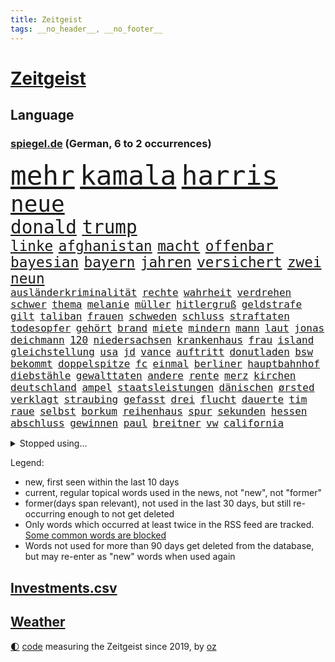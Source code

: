 ```yaml
---
title: Zeitgeist
tags: __no_header__, __no_footer__
---
```


# [Zeitgeist](https://oliz.io/zeitgeist/)

## Language

<h3><a href="https://www.spiegel.de" target="_blank">spiegel.de</a> (German, 6 to 2 occurrences)</h3>
<p style="font-family:monospace">
<span style="font-size:32pt"><a href="news_links.html#mehr" class="current">mehr</a></span>
<span style="font-size:32pt"><a href="news_links.html#kamala" class="current">kamala</a></span>
<span style="font-size:32pt"><a href="news_links.html#harris" class="current">harris</a></span>
<br>
<span style="font-size:27pt"><a href="news_links.html#neue" class="current">neue</a></span>
<br>
<span style="font-size:22pt"><a href="news_links.html#donald" class="current">donald</a></span>
<span style="font-size:22pt"><a href="news_links.html#trump" class="current">trump</a></span>
<br>
<span style="font-size:17pt"><a href="news_links.html#linke" class="current">linke</a></span>
<span style="font-size:17pt"><a href="news_links.html#afghanistan" class="current">afghanistan</a></span>
<span style="font-size:17pt"><a href="news_links.html#macht" class="current">macht</a></span>
<span style="font-size:17pt"><a href="news_links.html#offenbar" class="current">offenbar</a></span>
<span style="font-size:17pt"><a href="news_links.html#bayesian" class="new">bayesian</a></span>
<span style="font-size:17pt"><a href="news_links.html#bayern" class="current">bayern</a></span>
<span style="font-size:17pt"><a href="news_links.html#jahren" class="current">jahren</a></span>
<span style="font-size:17pt"><a href="news_links.html#versichert" class="current">versichert</a></span>
<span style="font-size:17pt"><a href="news_links.html#zwei" class="current">zwei</a></span>
<span style="font-size:17pt"><a href="news_links.html#neun" class="current">neun</a></span>
<br>
<span style="font-size:12pt"><a href="news_links.html#ausländerkriminalität" class="new">ausländerkriminalität</a></span>
<span style="font-size:12pt"><a href="news_links.html#rechte" class="current">rechte</a></span>
<span style="font-size:12pt"><a href="news_links.html#wahrheit" class="current">wahrheit</a></span>
<span style="font-size:12pt"><a href="news_links.html#verdrehen" class="new">verdrehen</a></span>
<span style="font-size:12pt"><a href="news_links.html#schwer" class="current">schwer</a></span>
<span style="font-size:12pt"><a href="news_links.html#thema" class="current">thema</a></span>
<span style="font-size:12pt"><a href="news_links.html#melanie" class="current">melanie</a></span>
<span style="font-size:12pt"><a href="news_links.html#müller" class="current">müller</a></span>
<span style="font-size:12pt"><a href="news_links.html#hitlergruß" class="current">hitlergruß</a></span>
<span style="font-size:12pt"><a href="news_links.html#geldstrafe" class="current">geldstrafe</a></span>
<span style="font-size:12pt"><a href="news_links.html#gilt" class="current">gilt</a></span>
<span style="font-size:12pt"><a href="news_links.html#taliban" class="current">taliban</a></span>
<span style="font-size:12pt"><a href="news_links.html#frauen" class="current">frauen</a></span>
<span style="font-size:12pt"><a href="news_links.html#schweden" class="current">schweden</a></span>
<span style="font-size:12pt"><a href="news_links.html#schluss" class="current">schluss</a></span>
<span style="font-size:12pt"><a href="news_links.html#straftaten" class="current">straftaten</a></span>
<span style="font-size:12pt"><a href="news_links.html#todesopfer" class="current">todesopfer</a></span>
<span style="font-size:12pt"><a href="news_links.html#gehört" class="current">gehört</a></span>
<span style="font-size:12pt"><a href="news_links.html#brand" class="current">brand</a></span>
<span style="font-size:12pt"><a href="news_links.html#miete" class="current">miete</a></span>
<span style="font-size:12pt"><a href="news_links.html#mindern" class="new">mindern</a></span>
<span style="font-size:12pt"><a href="news_links.html#mann" class="current">mann</a></span>
<span style="font-size:12pt"><a href="news_links.html#laut" class="current">laut</a></span>
<span style="font-size:12pt"><a href="news_links.html#jonas" class="current">jonas</a></span>
<span style="font-size:12pt"><a href="news_links.html#deichmann" class="new">deichmann</a></span>
<span style="font-size:12pt"><a href="news_links.html#120" class="current">120</a></span>
<span style="font-size:12pt"><a href="news_links.html#niedersachsen" class="current">niedersachsen</a></span>
<span style="font-size:12pt"><a href="news_links.html#krankenhaus" class="current">krankenhaus</a></span>
<span style="font-size:12pt"><a href="news_links.html#frau" class="current">frau</a></span>
<span style="font-size:12pt"><a href="news_links.html#island" class="current">island</a></span>
<span style="font-size:12pt"><a href="news_links.html#gleichstellung" class="current">gleichstellung</a></span>
<span style="font-size:12pt"><a href="news_links.html#usa" class="current">usa</a></span>
<span style="font-size:12pt"><a href="news_links.html#jd" class="current">jd</a></span>
<span style="font-size:12pt"><a href="news_links.html#vance" class="current">vance</a></span>
<span style="font-size:12pt"><a href="news_links.html#auftritt" class="current">auftritt</a></span>
<span style="font-size:12pt"><a href="news_links.html#donutladen" class="new">donutladen</a></span>
<span style="font-size:12pt"><a href="news_links.html#bsw" class="current">bsw</a></span>
<span style="font-size:12pt"><a href="news_links.html#bekommt" class="current">bekommt</a></span>
<span style="font-size:12pt"><a href="news_links.html#doppelspitze" class="current">doppelspitze</a></span>
<span style="font-size:12pt"><a href="news_links.html#fc" class="current">fc</a></span>
<span style="font-size:12pt"><a href="news_links.html#einmal" class="current">einmal</a></span>
<span style="font-size:12pt"><a href="news_links.html#berliner" class="current">berliner</a></span>
<span style="font-size:12pt"><a href="news_links.html#hauptbahnhof" class="current">hauptbahnhof</a></span>
<span style="font-size:12pt"><a href="news_links.html#diebstähle" class="new">diebstähle</a></span>
<span style="font-size:12pt"><a href="news_links.html#gewalttaten" class="current">gewalttaten</a></span>
<span style="font-size:12pt"><a href="news_links.html#andere" class="current">andere</a></span>
<span style="font-size:12pt"><a href="news_links.html#rente" class="current">rente</a></span>
<span style="font-size:12pt"><a href="news_links.html#merz" class="current">merz</a></span>
<span style="font-size:12pt"><a href="news_links.html#kirchen" class="current">kirchen</a></span>
<span style="font-size:12pt"><a href="news_links.html#deutschland" class="current">deutschland</a></span>
<span style="font-size:12pt"><a href="news_links.html#ampel" class="current">ampel</a></span>
<span style="font-size:12pt"><a href="news_links.html#staatsleistungen" class="new">staatsleistungen</a></span>
<span style="font-size:12pt"><a href="news_links.html#dänischen" class="current">dänischen</a></span>
<span style="font-size:12pt"><a href="news_links.html#ørsted" class="new">ørsted</a></span>
<span style="font-size:12pt"><a href="news_links.html#verklagt" class="current">verklagt</a></span>
<span style="font-size:12pt"><a href="news_links.html#straubing" class="new">straubing</a></span>
<span style="font-size:12pt"><a href="news_links.html#gefasst" class="current">gefasst</a></span>
<span style="font-size:12pt"><a href="news_links.html#drei" class="current">drei</a></span>
<span style="font-size:12pt"><a href="news_links.html#flucht" class="current">flucht</a></span>
<span style="font-size:12pt"><a href="news_links.html#dauerte" class="current">dauerte</a></span>
<span style="font-size:12pt"><a href="news_links.html#tim" class="current">tim</a></span>
<span style="font-size:12pt"><a href="news_links.html#raue" class="current">raue</a></span>
<span style="font-size:12pt"><a href="news_links.html#selbst" class="current">selbst</a></span>
<span style="font-size:12pt"><a href="news_links.html#borkum" class="current">borkum</a></span>
<span style="font-size:12pt"><a href="news_links.html#reihenhaus" class="new">reihenhaus</a></span>
<span style="font-size:12pt"><a href="news_links.html#spur" class="current">spur</a></span>
<span style="font-size:12pt"><a href="news_links.html#sekunden" class="current">sekunden</a></span>
<span style="font-size:12pt"><a href="news_links.html#hessen" class="current">hessen</a></span>
<span style="font-size:12pt"><a href="news_links.html#abschluss" class="current">abschluss</a></span>
<span style="font-size:12pt"><a href="news_links.html#gewinnen" class="current">gewinnen</a></span>
<span style="font-size:12pt"><a href="news_links.html#paul" class="current">paul</a></span>
<span style="font-size:12pt"><a href="news_links.html#breitner" class="new">breitner</a></span>
<span style="font-size:12pt"><a href="news_links.html#vw" class="current">vw</a></span>
<span style="font-size:12pt"><a href="news_links.html#california" class="new">california</a></span>
</p>
<details>
<summary>Stopped using...</summary>
<p class="former" style="font-size:12pt">
daniel(1402) scheinen(1402) beschließt(1401) erneute(1401) fahrer(1401) schnellcheck(1400) dauerhaft(1399) deutliche(1399) entlastet(1399) erinnerungen(1399) guter(1399) kennt(1399) prüfen(1399) düsseldorf(1398) stolz(1398) studierenden(1398) verletzungen(1398) belastet(1397) chelsea(1397) geeinigt(1397) krankenhäuser(1397) langer(1397) präsentieren(1397) vorsitzenden(1397) öfter(1397) überwinden(1397) erzielt(1396) legte(1396) merkel(1396) vertrag(1396) winter(1396) deutlichen(1395) dezember(1395) eindruck(1395) ermöglichen(1395) lager(1395) persönlich(1395) reformen(1395) ausnahmen(1394) brief(1394) kiel(1394) massive(1394) preisen(1394) schoss(1394) sicherheitsbehörden(1394) siegt(1394) aufnehmen(1393) entwurf(1393) schien(1393) solidarität(1393) englische(1392) innenminister(1392) kultur(1392) planen(1392) rat(1392) sebastian(1392) steuer(1392) verbindung(1392) zeugen(1392) riesige(1391) volksrepublik(1391) woher(1391) csu(1390) dfb(1390) durchsetzen(1390) mengen(1390) waffe(1390) längere(1389) schüssen(1389) stammt(1389) endspiel(1388) abgebrochen(1387) berlins(1387) erneuten(1387) märchen(1387) ungarns(1387) anlass(1386) haltung(1386) jüngeren(1386) rechts(1386) claudia(1385) enthüllt(1385) verstärkt(1385) verändern(1385) modell(1384) produzieren(1384) betont(1383) freie(1383) jüngere(1383) wälder(1383) heil(1382) hubertus(1382) offiziellen(1382) weite(1381) küstenwache(1380) verbindet(1380) drittel(1379) lkw(1379) überleben(1378) spitzenreiter(1377) anzeichen(1376) behalten(1376) hinten(1375) konsum(1374) tiefen(1374) öffentliche(1374) frisch(1372) orten(1372) wem(1371) händler(1369) kooperation(1369) top(1369) analysiert(1367) favorit(1366) empfangen(1343) drohne(1340) sammeln(1336) hochschulen(1242) orte(1232) unis(1210) finanziert(1202) abgegeben(1166) sammelt(1146) schwäche(1146) kolumbien(1142) volk(1138) bundesanwaltschaft(1120) günstiges(1078) gemeinschaft(1065) vorfeld(1045) millionenhöhe(1043) radikalen(1042) grünenpolitiker(1032) wichtiges(1028) halbes(1025) regierungschefin(1023) nutzung(999) rande(991) militärischen(990) seltene(982) tradition(982) entsteht(980) verschiedenen(966) buschmann(964) ring(937) desto(930) expremier(927) krankheiten(919) 49(913) einheit(913) brüder(906) 40000(899) benötigt(896) lücken(885) schneiden(882) brandenburger(876) nebenbei(876) kriegsbeginn(870) spart(855) antisemitische(844) locken(838) umstände(824) unterliegt(816) kinderinterview(810) suchte(809) kai(805) grünenpolitikerin(801) braun(761) geste(761) genauer(760) schwächelt(752) verträge(745) dach(740) tode(740) revolution(739) giorgia(726) meloni(726) peru(718) schickte(709) töne(709) missverständnis(707) jüngst(706) kommunikation(704) benko(702) überreste(700) auseinander(696) senioren(688) psychologin(681) schmeckt(664) prien(654) geschmack(645) luftangriffe(641) erreichbar(640) fängt(638) familienministerin(631) paus(631) tabu(630) metall(627) böhmermann(626) geheim(623) überprüfen(611) nico(607) strafanzeige(605) dritter(595) rammt(594) abhilfe(593) kulturstaatsministerin(584) solcher(582) perspektive(577) spezialkräfte(577) geldgeber(574) gedenken(568) wasserstoff(559) marode(558) republikanische(558) technologie(557) neunzigerjahren(553) freiwillige(550) fluggesellschaft(547) läufer(547) aktive(544) schleswigholsteins(542) georgien(536) 2007(533) karin(533) loswerden(529) diesjährigen(523) statistischen(517) wurzeln(516) geschehen(509) älteren(502) beides(500) lübeck(500) miami(497) kollidiert(496) kader(491) wiedergewählt(491) veto(489) fußballverband(481) zeuge(480) geisel(479) luxus(467) eingeschlagen(465) erforscht(465) forscherin(465) überfahren(462) höchststand(460) rad(452) unterbrochen(451) drogenhandel(442) schlagabtausch(441) beruft(436) beckenbauer(425) verurteilen(421) drückt(405) langjährigen(404) berufen(402) 30jähriger(401) popstars(398) abu(397) schweigt(397) heimem(393) warnungen(393) dfbfrauen(391) nachhaltige(389) strafverfahren(389) saßen(386) stockt(386) politikerinnen(385) palästinensische(384) mutmaßliches(383) zeitgleich(381) service(380) leitartikel(378) sicherheitsmaßnahmen(376) skurriler(370) hilferuf(366) boykott(364) seltener(362) recherche(356) 96(354) knie(354) re(350) sprachen(349) riesiges(348) unten(348) drehte(347) posts(347) nordkoreas(344) unterkunft(344) leinwand(343) american(342) stieß(340) trinken(337) vorzugehen(335) weltmeistertitel(333) ferne(331) suv(328) neuesten(327) verheerende(327) dreht(326) kühne(326) chile(323) 76(321) bunt(318) gearbeitet(318) gelobt(317) milliardenhöhe(315) ausstellung(314) kallas(314) entertainment(312) kommissionspräsidentin(310) europaparlament(307) taxi(303) asylverfahren(302) gravierenden(302) kundgebungen(302) begründet(300) gewährt(300) kongress(295) oberlandesgericht(289) repräsentantenhaus(289) absichtlich(288) exchef(288) geborene(287) krebsdiagnose(284) glückwünsche(283) normale(283) bestätigte(282) bundes(282) vulkanausbruch(279) gewähren(278) tories(277) rockband(276) tennisprofi(276) beteuert(275) raab(273) brandt(272) demonstration(272) parlamentarier(270) titeln(270) elbtower(268) südchinesisches(268) beyoncé(267) abfall(266) kanzlerkandidat(265) empfehlungen(264) ernsthafte(264) friedlich(264) claus(262) überdenken(262) 60000(259) rechtlich(259) gestritten(257) ringt(256) haken(255) hingerichtet(254) bundesverfassungsgerichts(251) haley(251) nikki(251) zweistaatenlösung(251) kostenlos(249) dfl(247) indischen(246) reichweite(245) beklagen(244) diverse(243) ausgespielt(242) zerstritten(242) aktienkurs(241) großzügig(241) dänemarks(239) armin(238) oberverwaltungsgericht(236) hits(235) stuttgarter(235) umstrittenes(235) unverletzt(235) 93(234) erwachsen(234) investition(234) 125(232) fernzüge(232) konstantin(232) professionelle(232) verbucht(232) catherine(231) demokratien(230) angeklagten(229) dynamik(229) gerungen(229) amerikas(228) fortschritte(227) offensichtlich(227) 22jährigen(225) giftige(225) omas(225) verschwörungstheorien(225) bahnen(224) haut(224) willy(224) ambitionen(223) royale(223) topform(223) captain(221) einstufung(221) handgreiflich(219) medizinischen(219) nominierungen(219) huthimiliz(218) pilze(218) umwelthilfe(217) 1945(216) behandlung(214) eilantrag(214) 80000(213) alfred(212) frustriert(211) plattner(210) 81jährige(209) gleichberechtigung(209) russlandsanktionen(209) pforzheim(208) erziehung(207) slowene(207) fotografen(206) australischer(204) can(204) artillerie(202) badenwürttembergischen(202) machtwort(202) rüsten(202) weiblicher(202) dazwischen(201) perfektes(201) hai(200) partys(200) zigaretten(200) darsteller(199) ministerien(199) beschädigten(198) boykottiert(197) landsmann(197) pazifik(197) baltimore(195) neuerdings(194) direkten(193) 65jährige(192) kurth(190) schläft(190) wahlkampfrede(190) 2006(189) umgeleitet(188) dreharbeiten(187) oman(187) pünktlich(187) ungewohnt(187) wüste(187) labour(186) lutz(186) bestürzt(184) elton(184) beliebte(182) hagen(181) wirecard(181) abgewendet(179) stellvertreter(179) merkels(177) altkanzlerin(176) ravensburg(176) gitarrist(174) negativ(174) fa(173) verbotene(173) french(171) vermieter(171) wohlauf(171) auslösen(170) gekrönt(170) nairobi(170) emojis(169) jahrelangen(169) boateng(168) jérôme(168) manfred(167) schienen(167) potter(162) kanzlerin(161) eingefangen(159) basketballerinnen(158) bewerben(158) höchstem(158) oberdorf(158) beurteilen(157) sabine(157) eukommissionspräsidentin(156) ideologie(156) dein(155) sophia(155) bear(153) bestellen(153) frauenanteil(153) multimillionär(153) rechtslage(153) abwesenheit(152) kreativ(152) ausgebildet(151) rihanna(150) verweigerte(150) 1982(149) fußgänger(149) persönlichkeit(148) profidebüt(148) verdachts(148) cannabisgesetz(147) versöhnung(147) ludwigshafen(146) präsentation(146) verfehlen(146) angeschlagene(145) marseille(145) republikanischen(145) deserteur(144) verdammt(144) pogačar(143) tadej(143) unschuld(143) mongolei(142) jamal(141) musiala(141) pole(141) dominanz(140) geiselabkommen(140) mail(140) anstatt(139) beworfen(139) erfreut(139) zusammenraufen(139) mehrjährigen(138) geringer(137) härteste(137) lehre(137) blamage(136) abgrund(135) anfällig(135) erschlagen(135) flugabwehrsysteme(135) haiti(135) nichte(135) sangen(135) zeichner(135) hiv(134) infizierten(134) nordrheinwestfalens(134) suhl(134) havertz(133) republikanischer(133) verkehrsministerium(133) präsidentschaftskandidaten(131) arkadi(130) ausgelaufen(130) ko(130) systematische(130) wolosch(130) engagieren(129) rar(129) grundlegende(128) exuspräsidenten(127) katastrophenfall(127) klimaanlage(126) report(126) sanierungsplan(126) adidas(125) arbeitszeiten(125) box(125) dominierte(125) wirklichkeit(125) attraktiv(124) bestandteil(124) elektrische(124) fangen(124) fester(124) gegenseitigen(123) belgier(122) missbrauchen(122) radprofi(122) sozialreform(122) grauen(121) außergewöhnlichen(120) einbruch(120) züchten(120) 250(119) bewaffnet(119) erhärten(119) lebenslanger(119) recycling(119) 20jährige(118) irreführende(118) spiegelleser(118) devise(117) staatschefs(117) heimatland(116) medium(116) fußballbund(115) instanz(115) verschenkt(115) chronik(114) escooter(114) mathieu(114) songtexte(114) brandstiftung(113) vingegaard(113) alsu(112) beverly(112) hills(112) kurmasheva(112) neubau(112) passau(112) chips(111) fünfjähriger(111) bräuchte(110) kommunalwahl(110) geflossen(109) plakate(109) etappe(108) hirn(108) ultraorthodoxe(108) einflussreichsten(107) ertragen(107) schlau(107) 111(106) mclaren(106) ungestört(105) weber(105) wänden(105) brettspiele(104) ausgeweitet(103) bürgermeisterin(102) event(102) verlaufen(102) 74jährigen(101) blutspur(101) kampfflugzeuge(101) melonis(101) merckx(100) versuchter(100) überstunden(100) angedacht(99) betrachtet(99) bundesinstitut(99) grenzkontrollen(99) millionenstrafe(99) trucks(99) versagte(99) grüßen(98) hafencity(98) kommentieren(98) totschlags(98) gefängnisstrafe(97) schmerz(97) schwimmbad(97) zellen(97) äthiopien(97) kreativen(96) leyens(96) naturschützer(96) dicke(95) rapstar(95) rumort(95) schlechteste(95) agentengesetz(94) beweist(94) linker(94) opas(94) patriotsysteme(94) pomp(94) schnelldurchlauf(94) klimaschutzgesetz(93) parkplatz(93) be(92) furios(92) lando(92) norris(92) johnson(91) schwächt(91) shakira(91) verstanden(91) workout(91) zugeht(91) amerikaners(90) kiffer(90) usfirma(90) einschüchtern(89) exakt(89) finales(89) shakespeare(89) attentats(88) formel1einstieg(88) dazn(87) georgiens(87) kugeln(87) nachbesserung(87) spitzenklub(87) jeweiligen(86) risikobewertung(86) aquakulturen(85) boys(85) films(85) kooperieren(85) lachs(85) pet(85) schenk(85) shop(85) großartiger(84) schwieg(84) wahlkampfauftakt(84) zugspitze(84) ambiente(83) bremerhaven(83) grafikanalyse(83) hitlers(83) reiz(83) vergnügen(83) zeitlich(83) erfolgt(82) ergibt(82) spinnen(82) verlockend(82) berlinbrandenburg(81) ertappte(81) geiselfreilassungen(81) technologiekonzern(81) 26000(80) anfühlt(80) gottschalk(80) marcus(80) pech(80) unversöhnlich(80) velbert(79) vollen(79) adolf(78) archäologie(78) privat(78) rutschen(78) schuldspruch(78) argwohn(77) beachtliche(77) chats(77) ladestationen(77) nachtklub(77) opulente(77) popmusik(77) pünktlichkeit(77) spürte(77) gezählt(76) morbide(76) reisewelle(76) statistiker(76) ausweiten(75) cybercrime(75) einsätze(75) schauplatz(75) heimspiel(74) heinz(74) kanzlerschaft(74) krafttraining(74) mondes(74) cduvorsitzenden(73) genauen(73) nationalversammlung(73) parteitagsrede(73) slogans(73) buchhalter(72) erffa(72) faust(72) glückt(72) toleriert(72) vorherrschaft(72) 39(71) aufgeheizt(71) behandeln(71) bläst(71) breiten(71) generalprobe(71) mordversuchs(71) schütze(71) vergleichen(71) grauzone(70) m(70) pension(70) praktiken(70) repräsentiert(70) resolution(70) schulhof(70) volte(70) baustellen(69) dieselautos(69) effektiver(69) flick(69) hansi(69) hießen(69) kristen(69) schumachers(69) unsinn(69) 1944(68) 65jährigen(68) cooper(68) derartige(68) emaus(68) exoplanet(68) faszination(68) freibad(68) polizeiliche(68) stauffenberg(68) darstellern(67) erdbeeren(67) gemunkelt(67) kulturschaffende(67) wachablösung(67) 31jährige(66) einsteigen(66) geruch(66) mächtig(66) personenschützer(66) stadtverwaltung(66) anwärter(65) kenias(65) kernpunkte(65) munro(65) stehe(65) vermissen(65) ausgangspunkt(64) bleibenden(64) gegenwind(64) naht(64) trainierte(64) yandex(64) zahlung(64) 650000(63) beeindruckender(63) feder(63) gesamtsieg(63) spekulieren(63) meerwasser(62) realen(62) tausendfach(62) verschwörungsmythen(62) deklassiert(61) flüchtlingsrat(61) klausel(61) miserablen(61) nebenkostenprivileg(61) saltburn(61) biologe(60) besuchern(59) erdrutsch(59) esken(59) jubel(59) schwerpunkte(59) spdchefin(59) sullivan(59) 53(58) nationalfeiertag(58) nichtregierungsorganisationen(58) palme(58) salome(58) surabischwili(58) bangkok(57) parteimitglieder(57) turbulente(57) abgerissene(56) borrell(56) exoplaneten(56) josep(56) milieu(56) modernisiert(56) rohr(56) stationen(56) cockpit(55) franken(55) gegenspieler(55) instabil(55) kurios(55) schmilzt(55) unzufrieden(55) verwaltungsgericht(55) vorlagen(55) beladener(54) chefetage(54) fahrdienstvermittler(54) laudatio(54) weltfußballerin(54) wesel(54) ausgeschenkt(53) feuerte(53) gebissen(53) gemeint(53) komplex(53) landesweiten(53) luftqualität(53) psychologie(53) sanft(53) spieß(53) volkswirtschaft(53) abgetrieben(52) dozent(52) konsumiert(52) perspektiven(52) antike(51) funk(51) imagepflege(51) papa(51) skizziert(51) beförderung(50) luxuriösen(50) obdachlos(50) ortschaft(50) versäumnisse(50) militarisierung(49) struktur(49) ac/dc(48) außenseiter(48) geplatzter(48) ohr(48) achtelfinale(47) fahnen(47) hafenstadt(47) krimis(47) rechtem(47) smith(47) thematisiert(47) berührt(46) comicfigur(46) entenhausen(46) firmengeschichte(46) mickymausheft(46) salzgitter(46) schreckschusspistole(46) verfeindeten(46) diktaturen(45) glaubwürdigkeit(45) interaktiven(45) king’s(45) lebewesen(45) opa(45) pompeji(45) siebzigern(45) unterlagen(45) ferrariteamchef(44) korrupt(44) erforderliche(43) knieverletzung(43) krone(43) löscht(43) mitschuld(43) solarenergie(43) umgebracht(43) volkshochschule(43) bewahrt(42) rares(42) bundesamts(41) gift(41) markieren(41) eingebrochen(40) einzelheiten(40) kartelle(40) spiegelanalyse(40) unrealistisch(40) 27000(39) bezahlbares(39) gebucht(39) segen(39) spiegeln(39) spielfeld(39) umgesetzt(39) verkeilt(39) werdegang(39) wimbledon(39) augenblick(38) großzügige(38) verstärkung(38) 27jähriger(37) bundeskriminalamt(37) cop29(36) erlebnis(36) fußballtransfers(36) heimlicher(36) hungert(36) machenschaften(36) stuttgarts(36) terrier(36) unsicher(36) américa(35) menschlichen(34) steckte(34) unpünktlichkeit(34) fühle(33) führungsetagen(33) just(33) usdemokratin(33) 1998(32) entsetzlichen(32) funktionen(32) kopiert(32) wertvoll(32) zugelegt(32) bundesaußenministerin(31) lamine(31) rekordeuropameister(31) yamal(31) blutige(30) fehde(30) krankenwagen(30) erkunden(29) etatentwurf(29) gefehlt(29) liveübertragung(29) mekka(29) pi(29) haushaltsentwurf(28) iryna(28) meiner(28) qualifying(28) ran(28) stopfen(28) verschont(28) abiturfeier(27) ag(27) erwiesen(27) estnische(27) iranisches(27) miene(27) nebenwirkungen(27) unterstützern(27) zensus(27) gareth(25) herkommt(25) klausmichael(25) southgate(25) sportvereine(25) tanzten(25) verschicken(25) auszuschalten(24) biologen(24) lions(24) sicherte(24) three(24) ehegattensplitting(23) frühstücksei(23) fußballtor(23) militärdienst(23) alltags(22) autobahnpolizei(22) eingebüßt(22) geschleppt(22) kontra(22) minsk(22) neudelhi(22) rumpelfußball(22) schienennetz(22) sicherheitsexperte(22) spielgerät(22) verbracht(22) waffengewalt(22) dominant(21) drachen(21) entstandenen(21) eukommissionschefin(21) homöopathie(21) megan(21) ruhigen(21) schadstoffen(21) scheibe(21) stallion(21) thee(21) america(20) atlantik(20) aufzubauen(20) exkanzlerin(20) gigawatt(20) leuphana(20) lüneburg(20) untergrund(20) wirecardprozess(20) beryl(19) derzeitige(19) geschieden(19) hardliner(19) kapitänsregel(19) kongressabgeordneter(19) kreischende(19) kräftiger(19) nordwesten(19) alkoholisierte(18) bewerbern(18) emsieg(18) erschöpfung(18) familiäre(18) fertigung(18) hochzeitstag(18) kongressabgeordnete(18) schwefeldioxid(18) sonnencreme(18) spottete(18) subvention(18) wölfe(18) coldplay(17) dienstwagen(17) russlandreise(17) schlak(17) vorhersagen(17) brodelt(16) großauftrag(16) vertrauten(16) apartment(15) emhelden(15) notoperation(15) radsports(15) schmerzhafte(15) superprognostiker(15) viertelfinalaus(15) zutiefst(15) betrügerischen(14) geballte(14) lichtjahre(14) mindestalter(14) muskeltraining(14) reeves(14) ausschnitte(13) datiert(13) liken(13) schinken(13) assadregimes(12) elterngeld(12) funde(12) hartz(12) iv(12) killer(12) nizza(12) philipsen(12) 83(11) abgründe(11) außenpolitiker(11) brilliert(11) führungswechsel(11) mafia(11) sendungen(11) sparprogramm(11)
</p>
</details>
<p>Legend:
<ul>
<li><span class="new">new</span>, first seen within the last 10 days</li>
<li><span class="current">current</span>, regular topical words used in the news, not "new", not "former"</li>
<li><span class="former">former(days span relevant)</span>, not used in the last 30 days, but still re-occurring enough to not get deleted</li>
<li>Only words which occurred at least twice in the RSS feed are tracked. <a href="language/filters.py">Some common words are blocked</a></li>
<li>Words not used for more than 90 days get deleted from the database, but may re-enter as "new" words when used again</li>
</ul>
</p>

## [Investments](investments.html)[.csv](investments.csv)

## [Weather](weather.html)

<footer>
<a href="javascript:toggleTheme()" class="nav">🌓</a>
<a href="https://github.com/ooz/zeitgeist">code</a> measuring the Zeitgeist since 2019, by <a href="https://oliz.io">oz</a>
</footer>
